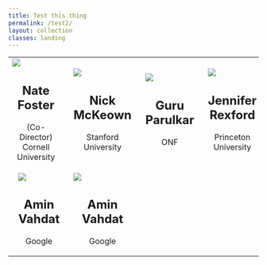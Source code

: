 ```yaml
---
title: Test this thing
permalink: /test2/
layout: collection
classes: landing
---
```


<table>
<tbody>
<tr>
<td><a title="Nate Foster" href="http://www.cs.cornell.edu/~jnfoster/"><img src="{{ site.baseurl }}/assets/img/nate.jpg" /></a>
<h2 style="text-align: center;">Nate Foster</h2>
 <p style="text-align: center;">(Co-Director)<br />Cornell University</p>
</td>
<td style="padding-left:20px;"><a title="Nick McKeown" href="http://yuba.stanford.edu/~nickm/"><img src="{{ site.baseurl }}/assets/img/nate.jpg" /></a>
<h2 style="text-align: center;">Nick McKeown</h2>
<p style="text-align: center;">Stanford University</p>
</td>
<td style="padding-left:20px;"><a title="Guru Parulkar" href="https://www.linkedin.com/in/guruparulkar/"><img src="{{ site.baseurl }}/assets/img/nate.jpg" /></a>
<h2 style="text-align: center;">Guru Parulkar</h2>
<p style="text-align: center;">ONF</p>
</td>
<td style="padding-left:20px;"><a title="Jennifer Rexford" href="http://www.cs.princeton.edu/~jrex/"><img src="{{ site.baseurl }}/assets/img/jen.jpg" /></a>
<h2 style="text-align: center;">Jennifer Rexford</h2>
<p style="text-align: center;">Princeton University</p>
</td>
</tr>
<tr>
<td style="padding-left:20px;"><a title="Amin Vahdat" href="https://research.google.com/pubs/AminVahdat.html"><img src="{{ site.baseurl }}/assets/img/aarti.jpg" /></a>
<h2 style="text-align: center;">Amin Vahdat</h2>
<p style="text-align: center;">Google</p>
<td style="padding-left:20px;"><a title="Amin Vahdat" href="https://research.google.com/pubs/AminVahdat.html"><img src="{{ site.baseurl }}/assets/img/aarti.jpg" /></a>
<h2 style="text-align: center;">Amin Vahdat</h2>
<p style="text-align: center;">Google</p>
</td>
</td>
</tr>
</tbody>
</table>

